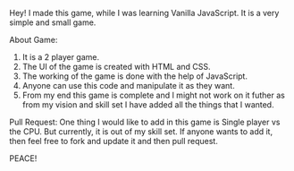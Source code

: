 Hey!
I made this game, while I was learning Vanilla JavaScript. It is a very simple and small game. 

About Game:
1. It is a 2 player game.
2. The UI of the game is created with HTML and CSS.
3. The working of the game is done with the help of JavaScript.
4. Anyone can use this code and manipulate it as they want.
5. From my end this game is complete and I might not work on it futher as from my vision and skill set I have added all the things that I wanted.

Pull Request: 
One thing I would like to add in this game is Single player vs the CPU. But currently, it is out of my skill set. If anyone wants to add it, then feel free to fork and update it and then pull request.

PEACE!